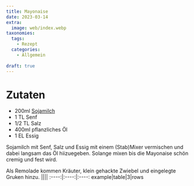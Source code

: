 ```yaml
---
title: Mayonaise
date: 2023-03-14
extra:
  image: web/index.webp
taxonomies:
  tags:
    - Rezept
  categories:
    - Allgemein
    
draft: true
---
```


# Zutaten
* 200ml [Sojamilch](#)
* 1 TL Senf
* 1/2 TL Salz
* 400ml pflanzliches Öl
* 1 EL Essig

Sojamilch mit Senf, Salz und Essig mit einem (Stab)Mixer vermischen und dabei langsam das Öl hiizuegeben. Solange mixen bis die Mayonaise schön cremig und fest wird.

Als Remolade kommen Kräuter, klein gehackte Zwiebel und eingelegte Gruken hinzu.
||||
:----:|:----:|:----:
example|table|3|rows

